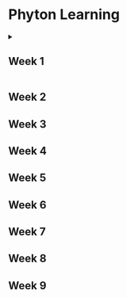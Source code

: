 # Phyton Learning
<details>
  <summary>
    <h2>Week 1</h2>
  </summary>
  <details>
    <summary>
      <h4>Hello World</h4>
    </summary>
<h5>print("Hello World")</h5>
  </details>
  <details>
    <summary>
      <h4>Circle Area</h4>
    </summary>
    <h5>r=25</h5>
    <h5>area=3.1415*r*r</h5>
    <h5>print(area)</h5>
    <h5>print("{:.2f}".format(area))</h5>
  </details>
  
</details>
<h2>Week 2</h2>
<h2>Week 3</h2>
<h2>Week 4</h2>
<h2>Week 5</h2>
<h2>Week 6</h2>
<h2>Week 7</h2>
<h2>Week 8</h2>
<h2>Week 9</h2>
